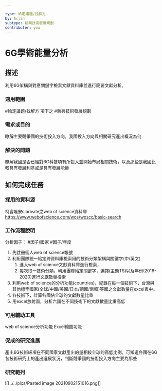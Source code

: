 ```yaml
---

type: 給定議題/找解方
by: hclin
subtype: 新興技術發展規劃
contributer: ywu
---
```


# 6G學術能量分析

## 描述
利用6G架構與對應關鍵字檢索文獻資料庫並進行簡要文獻分析。

### 適用範圍
#給定議題/找解方  項下之 #新興技術發展規劃 

### 需求或目的
瞭解主要競爭國的技術投入方向，我國投入方向與相關研究產出概況為何

### 解決的問題
瞭解我國是否已經對6G科技項有所投入並開始布局相關技術，以及那些是我國比較具有發展利基或是具有發展能量

## 如何完成任務
### 採用的資料源
柯睿唯安clarivate之web of science資料庫
https://www.webofscience.com/wos/woscc/basic-search

### 工作流程說明
分析因子：  #因子/國家 #因子/年度  

1.	先註冊個人web of science帳號
2.	利用團隊統一給定跨資料庫檢索用的技術分類架構與關鍵字(中/英文)
	1.	進入web of science文獻資料庫進行檢索，
	2.	每次取一技術分類，利用團隊給定關鍵字，選擇(主題TS)以及年份(2016-2020)進行文獻數量檢索
3.	利用web of science的分析功能(countries)，紀錄在每一個技術下，台灣與其他標竿國家(全球/中國/美國/日本/德國/南韓)等國之文獻數量在excel表中。
4.	各技術下，計算各國佔全球的文獻數量比重
5.	用excel放射圖，分析六國在不同技術下的文獻數量比重高低

### 可用輔助工具
web of science分析功能
Excel繪圖功能

### 促成的研究進展
產出6G技術細項在不同國家文獻產出的量相較全球的高低比例，可知道各國在6G各技術研究上的產出進展狀況，判斷競爭國的技術投入方向主要為那些

### 研究範列

![[../../pics/Pasted image 20210902151016.png]]
